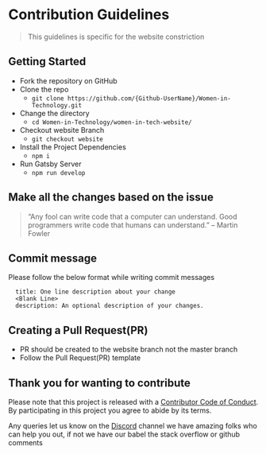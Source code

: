 # Contribution Guidelines

> This guidelines is specific for the website constriction

## Getting Started

- Fork the repository on GitHub
- Clone the repo
  - `git clone https://github.com/{Github-UserName}/Women-in-Technology.git`
- Change the directory
  - `cd Women-in-Technology/women-in-tech-website/`
- Checkout website Branch
  - `git checkout website`
- Install the Project Dependencies
  - `npm i`
- Run Gatsby Server
  - `npm run develop`

## Make all the changes based on the issue

> “Any fool can write code that a computer can understand. Good programmers write code that humans can understand.” – Martin Fowler

## Commit message

Please follow the below format while writing commit messages

```
  title: One line description about your change
  <Blank Line>
  description: An optional description of your changes.
```

## Creating a Pull Request(PR)

- PR should be created to the website branch not the master branch
- Follow the Pull Request(PR) template

## Thank you for wanting to contribute

Please note that this project is released with a [Contributor Code of Conduct](../Code-of-Conduct.md). By participating in this project you agree to abide by its terms.

Any queries let us know on the [Discord](https://discord.gg/xvzbAXk) channel we have amazing folks who can help you out, if not we have our babel the stack overflow or github comments
